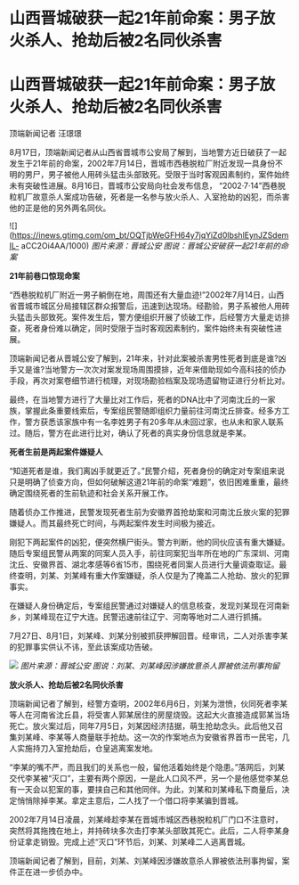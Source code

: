 # 山西晋城破获一起21年前命案：男子放火杀人、抢劫后被2名同伙杀害

# 山西晋城破获一起21年前命案：男子放火杀人、抢劫后被2名同伙杀害

顶端新闻记者 汪璟璟

8月17日，顶端新闻记者从山西省晋城市公安局了解到，当地警方近日破获了一起发生于21年前的命案，2002年7月14日，晋城市西巷脱粒厂附近发现一具身份不明的男尸，男子被他人用砖头猛击头部致死。受限于当时客观因素制约，案件始终未有突破性进展。8月16日，晋城市公安局向社会发布信息，
“2002·7·14”西巷脱粒机厂故意杀人案成功告破，死者是一名参与放火杀人、入室抢劫的凶犯，而杀害他的正是他的另外两名同伙。

![](https://inews.gtimg.com/om_bt/OQTjbWeGFH64y7jqYiZd0lbshlEynJZSdemIL-
aCC2Oi4AA/1000) _图片来源：晋城公安 图说：晋城公安破获一起21年前的命案_

**21年前巷口惊现命案**

“西巷脱粒机厂附近一男子躺倒在地，周围还有大量血迹!”2002年7月14日，山西省晋城市城区分局接辖区群众报警后，迅速到达现场。经勘验，男子系被他人用砖头猛击头部致死。案件发生后，警方便组织开展了侦破工作，后经警方大量走访排查，死者身份难以确定，同时受限于当时客观因素制约，案件始终未有突破性进展。

顶端新闻记者从晋城公安了解到，21年来，针对此案被杀害男性死者到底是谁?凶手又是谁?当地警方一次次对案发现场周围摸排，近年来借助现如今高科技的侦办手段，再次对案卷细节进行梳理，对现场勘验档案及现场遗留物证进行分析比对。

最终，在当地警方进行了大量比对工作后，死者的DNA比中了河南沈丘的一家族，掌握此条重要线索后，专案组民警随即组织力量前往河南沈丘排查。经多方工作，警方获悉该家族中有一名李姓男子有20多年从未回过家，也从未和家人联系过。随后，警方在此进行比对，确认了死者的真实身份信息就是李某。

**死者生前是两起案件嫌疑人**

“知道死者是谁，我们离凶手就更近了。”民警介绍，死者身份的确定对专案组来说只是明确了侦查方向，但如何破解这道21年前的命案“难题”，依旧困难重重，最终确定围绕死者的生前轨迹和社会关系开展工作。

随着侦办工作推进，民警发现死者生前为安徽界首抢劫案和河南沈丘放火案的犯罪嫌疑人。而其最终死亡时间，与两起案件发生时间极为接近。

刚犯下两起案件的凶犯，便突然横尸街头。警方判断，他的同伙应该有重大嫌疑。随后专案组民警从两案的同案人员入手，前往同案犯当年所在地的广东深圳、河南沈丘、安徽界首、湖北孝感等6省15市，围绕死者同案人员进行大量调查取证。最终查明，刘某、刘某峰有重大作案嫌疑，杀人仅是为了掩盖二人抢劫、放火的犯罪事实。

在嫌疑人身份确定后，专案组民警通过对嫌疑人的信息核查，发现刘某现在河南新乡，刘某峰现在辽宁大连。民警迅速前往辽宁、河南等地对二人进行抓捕。

7月27日、8月1日，刘某峰、刘某分别被抓获押解回晋。经审讯，二人对杀害李某的犯罪事实供认不讳，至此该案成功告破。

![](https://inews.gtimg.com/om_bt/OpArhhvX4fySFFcEUcUbjWaGEW7cQbVUbdM0kShmm7VQoAA/1000)
_图片来源：晋城公安 图说：刘某、刘某峰因涉嫌故意杀人罪被依法刑事拘留_

**放火杀人、抢劫后被2名同伙杀害**

顶端新闻记者了解到，经警方查明，2002年6月6日，刘某为泄愤，伙同死者李某等人在河南省沈丘县，将受害人郭某居住的房屋烧毁。这起大火直接造成郭某当场死亡。放火案过后，同年7月5日，刘某因经济拮据，萌生抢劫念头。此后他又召集刘某峰、李某等人商量联手抢劫。这一次的作案地点为安徽省界首市一民宅，几人实施持刀入室抢劫后，仓皇逃离案发地。

“李某的嘴不严，而且我们的关系也一般，留他活着始终是个隐患。”落网后，刘某交代李某被“灭口”，主要有两个原因，一是此人口风不严，另一个是他感觉李某总有一天会以犯案的事，要挟自己和其他同伴。为此，刘某和刘某峰私下商量后，决定悄悄除掉李某。拿定主意后，二人找了一个借口将李某骗到晋城。

2002年7月14日凌晨，刘某峰趁李某在晋城市城区西巷脱粒机厂门口不注意时，突然将其拖拽在地上，并持砖块多次击打李某头部致其死亡。此后，二人将李某身份证拿走销毁。完成上述“灭口”环节后，刘某、刘某峰二人逃离晋城。

顶端新闻记者了解到，目前，刘某、刘某峰因涉嫌故意杀人罪被依法刑事拘留，案件正在进一步侦办中。

